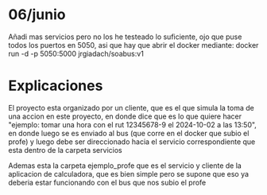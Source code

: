 # 06/junio
Añadi mas servicios pero no los he testeado lo suficiente, ojo que puse todos los puertos en 5050, asi que hay que abrir el docker mediante: 
docker run -d -p 5050:5000 jrgiadach/soabus:v1
# Explicaciones

El proyecto esta organizado por un cliente, que es el que simula la toma de una accion en este proyecto, en donde dice que es lo que quiere hacer "ejemplo: tomar una hora con el rut 12345678-9 el 2024-10-02 a las 13:50", en donde luego se es enviado al bus (que corre en el docker que subio el profe) y luego debe ser direccionado hacia el servicio correspondiente que esta dentro de la carpeta servicios

Ademas esta la carpeta ejemplo_profe que es el servicio y cliente de la aplicacion de calculadora, que es bien simple pero se supone que eso ya deberia estar funcionando con el bus que nos subio el profe
